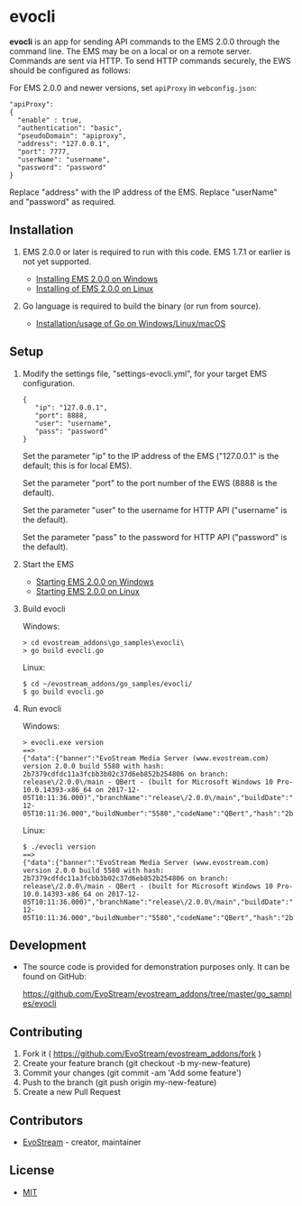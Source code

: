 # evocli

**evocli** is an app for sending API commands to the EMS 2.0.0 through the command line. The EMS may be on a local or on a remote server. Commands are sent via HTTP. To send HTTP commands securely, the EWS should be configured as follows:

For EMS 2.0.0 and newer versions, set `apiProxy` in `webconfig.json`:
```
"apiProxy": 
{
  "enable" : true,
  "authentication": "basic",                      
  "pseudoDomain": "apiproxy",
  "address": "127.0.0.1",
  "port": 7777,
  "userName": "username",
  "password": "password"
}
```

Replace "address" with the IP address of the EMS. Replace "userName" and "password" as required.

## Installation

1. EMS 2.0.0 or later is required to run with this code. EMS 1.7.1 or earlier is not yet supported.
   - [Installing EMS 2.0.0 on Windows](http://docs.evostream.com/2.0/home_quickstartguidewindows.html)
   - [Installing of EMS 2.0.0 on Linux](http://docs.evostream.com/2.0/home_quickstartguidelinux.html)

2. Go language is required to build the binary (or run from source).
   - [Installation/usage of Go on Windows/Linux/macOS](http://golang.org/dl)

## Setup

1. Modify the settings file, "settings-evocli.yml", for your target EMS configuration.

   ```
   {
      "ip": "127.0.0.1",
      "port": 8888,
      "user": "username",
      "pass": "password"
   }
   ```

   Set the parameter "ip" to the IP address of the EMS ("127.0.0.1" is the default; this is for local EMS).

   Set the parameter "port" to the port number of the EWS (8888 is the default).

   Set the parameter "user" to the username for HTTP API ("username" is the default).

   Set the parameter "pass" to the password for HTTP API ("password" is the default).

2. Start the EMS

   - [Starting EMS 2.0.0 on Windows](http://docs.evostream.com/2.0/home_quickstartguidewindows.html)
   - [Starting EMS 2.0.0 on Linux](http://docs.evostream.com/2.0/home_quickstartguidelinux.html)

3. Build evocli

   Windows:
   ```
   > cd evostream_addons\go_samples\evocli\
   > go build evocli.go
   ```
   
   Linux:
   ```
   $ cd ~/evostream_addons/go_samples/evocli/
   $ go build evocli.go
   ```
   
4. Run evocli
   
   Windows:
   ```
   > evocli.exe version
   ==>
   {"data":{"banner":"EvoStream Media Server (www.evostream.com) version 2.0.0 build 5580 with hash: 2b7379cdfdc11a3fcbb3b02c37d6eb852b254806 on branch: release\/2.0.0\/main - QBert - (built for Microsoft Windows 10 Pro-10.0.14393-x86_64 on 2017-12-05T10:11:36.000)","branchName":"release\/2.0.0\/main","buildDate":"2017-12-05T10:11:36.000","buildNumber":"5580","codeName":"QBert","hash":"2b7379cdfdc11a3fcbb3b02c37d6eb852b254806","releaseNumber":"2.0.0"},"description":"Version","status":"SUCCESS"}
   ```

   Linux:
   ```
   $ ./evocli version
   ==>
   {"data":{"banner":"EvoStream Media Server (www.evostream.com) version 2.0.0 build 5580 with hash: 2b7379cdfdc11a3fcbb3b02c37d6eb852b254806 on branch: release\/2.0.0\/main - QBert - (built for Microsoft Windows 10 Pro-10.0.14393-x86_64 on 2017-12-05T10:11:36.000)","branchName":"release\/2.0.0\/main","buildDate":"2017-12-05T10:11:36.000","buildNumber":"5580","codeName":"QBert","hash":"2b7379cdfdc11a3fcbb3b02c37d6eb852b254806","releaseNumber":"2.0.0"},"description":"Version","status":"SUCCESS"}
   ```

## Development

- The source code is provided for demonstration purposes only. It can be found on GitHub:

  https://github.com/EvoStream/evostream_addons/tree/master/go_samples/evocli

## Contributing

1. Fork it ( https://github.com/EvoStream/evostream_addons/fork )
2. Create your feature branch (git checkout -b my-new-feature)
3. Commit your changes (git commit -am 'Add some feature')
4. Push to the branch (git push origin my-new-feature)
5. Create a new Pull Request

## Contributors

- [EvoStream](https://github.com/EvoStream)  - creator, maintainer

## License

- [MIT](LICENSE.md)
